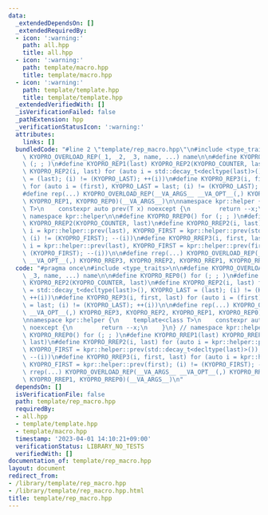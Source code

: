 ```yaml
---
data:
  _extendedDependsOn: []
  _extendedRequiredBy:
  - icon: ':warning:'
    path: all.hpp
    title: all.hpp
  - icon: ':warning:'
    path: template/macro.hpp
    title: template/macro.hpp
  - icon: ':warning:'
    path: template/template.hpp
    title: template/template.hpp
  _extendedVerifiedWith: []
  _isVerificationFailed: false
  _pathExtension: hpp
  _verificationStatusIcon: ':warning:'
  attributes:
    links: []
  bundledCode: "#line 2 \"template/rep_macro.hpp\"\n#include <type_traits>\n\n#define\
    \ KYOPRO_OVERLOAD_REP(_1, _2, _3, name, ...) name\n\n#define KYOPRO_REP0() for\
    \ (; ; )\n#define KYOPRO_REP1(last) KYOPRO_REP2(KYOPRO_COUNTER, last)\n#define\
    \ KYOPRO_REP2(i, last) for (auto i = std::decay_t<decltype(last)>(), KYOPRO_LAST\
    \ = (last); (i) != (KYOPRO_LAST); ++(i))\n#define KYOPRO_REP3(i, first, last)\
    \ for (auto i = (first), KYOPRO_LAST = last; (i) != (KYOPRO_LAST); ++(i))\n\n\
    #define rep(...) KYOPRO_OVERLOAD_REP(__VA_ARGS__ __VA_OPT__(,) KYOPRO_REP3, KYOPRO_REP2,\
    \ KYOPRO_REP1, KYOPRO_REP0)(__VA_ARGS__)\n\nnamespace kpr::helper {\n    template<class\
    \ T>\n    constexpr auto prev(T x) noexcept {\n        return --x;\n    }\n} //\
    \ namespace kpr::helper\n\n#define KYOPRO_RREP0() for (; ; )\n#define KYOPRO_RREP1(last)\
    \ KYOPRO_RREP2(KYOPRO_COUNTER, last)\n#define KYOPRO_RREP2(i, last) for (auto\
    \ i = kpr::helper::prev(last), KYOPRO_FIRST = kpr::helper::prev(std::decay_t<decltype(last)>());\
    \ (i) != (KYOPRO_FIRST); --(i))\n#define KYOPRO_RREP3(i, first, last) for (auto\
    \ i = kpr::helper::prev(last), KYOPRO_FIRST = kpr::helper::prev(first); (i) !=\
    \ (KYOPRO_FIRST); --(i))\n\n#define rrep(...) KYOPRO_OVERLOAD_REP(__VA_ARGS__\
    \ __VA_OPT__(,) KYOPRO_RREP3, KYOPRO_RREP2, KYOPRO_RREP1, KYOPRO_RREP0)(__VA_ARGS__)\n"
  code: "#pragma once\n#include <type_traits>\n\n#define KYOPRO_OVERLOAD_REP(_1, _2,\
    \ _3, name, ...) name\n\n#define KYOPRO_REP0() for (; ; )\n#define KYOPRO_REP1(last)\
    \ KYOPRO_REP2(KYOPRO_COUNTER, last)\n#define KYOPRO_REP2(i, last) for (auto i\
    \ = std::decay_t<decltype(last)>(), KYOPRO_LAST = (last); (i) != (KYOPRO_LAST);\
    \ ++(i))\n#define KYOPRO_REP3(i, first, last) for (auto i = (first), KYOPRO_LAST\
    \ = last; (i) != (KYOPRO_LAST); ++(i))\n\n#define rep(...) KYOPRO_OVERLOAD_REP(__VA_ARGS__\
    \ __VA_OPT__(,) KYOPRO_REP3, KYOPRO_REP2, KYOPRO_REP1, KYOPRO_REP0)(__VA_ARGS__)\n\
    \nnamespace kpr::helper {\n    template<class T>\n    constexpr auto prev(T x)\
    \ noexcept {\n        return --x;\n    }\n} // namespace kpr::helper\n\n#define\
    \ KYOPRO_RREP0() for (; ; )\n#define KYOPRO_RREP1(last) KYOPRO_RREP2(KYOPRO_COUNTER,\
    \ last)\n#define KYOPRO_RREP2(i, last) for (auto i = kpr::helper::prev(last),\
    \ KYOPRO_FIRST = kpr::helper::prev(std::decay_t<decltype(last)>()); (i) != (KYOPRO_FIRST);\
    \ --(i))\n#define KYOPRO_RREP3(i, first, last) for (auto i = kpr::helper::prev(last),\
    \ KYOPRO_FIRST = kpr::helper::prev(first); (i) != (KYOPRO_FIRST); --(i))\n\n#define\
    \ rrep(...) KYOPRO_OVERLOAD_REP(__VA_ARGS__ __VA_OPT__(,) KYOPRO_RREP3, KYOPRO_RREP2,\
    \ KYOPRO_RREP1, KYOPRO_RREP0)(__VA_ARGS__)\n"
  dependsOn: []
  isVerificationFile: false
  path: template/rep_macro.hpp
  requiredBy:
  - all.hpp
  - template/template.hpp
  - template/macro.hpp
  timestamp: '2023-04-01 14:10:21+09:00'
  verificationStatus: LIBRARY_NO_TESTS
  verifiedWith: []
documentation_of: template/rep_macro.hpp
layout: document
redirect_from:
- /library/template/rep_macro.hpp
- /library/template/rep_macro.hpp.html
title: template/rep_macro.hpp
---
```


